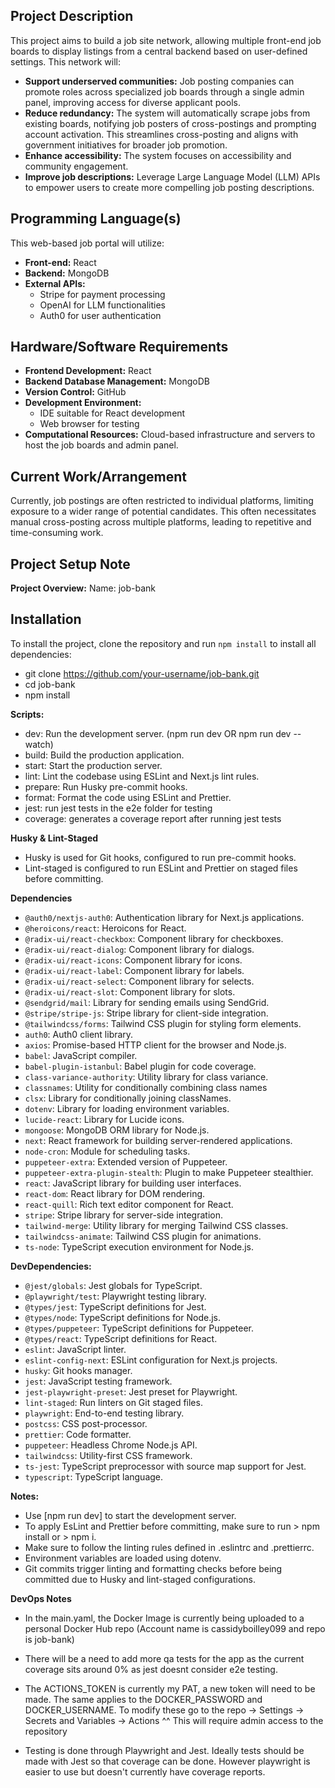 ## **Project Description**

This project aims to build a job site network, allowing multiple front-end job boards to display listings from a central backend based on user-defined settings. This network will:

- **Support underserved communities:** Job posting companies can promote roles across specialized job boards through a single admin panel, improving access for diverse applicant pools.
- **Reduce redundancy:** The system will automatically scrape jobs from existing boards, notifying job posters of cross-postings and prompting account activation. This streamlines cross-posting and aligns with government initiatives for broader job promotion.
- **Enhance accessibility:** The system focuses on accessibility and community engagement.
- **Improve job descriptions:** Leverage Large Language Model (LLM) APIs to empower users to create more compelling job posting descriptions.

## **Programming Language(s)**

This web-based job portal will utilize:

- **Front-end:** React
- **Backend:** MongoDB
- **External APIs:**
  - Stripe for payment processing
  - OpenAI for LLM functionalities
  - Auth0 for user authentication

## **Hardware/Software Requirements**

- **Frontend Development:** React
- **Backend Database Management:** MongoDB
- **Version Control:** GitHub
- **Development Environment:**
  - IDE suitable for React development
  - Web browser for testing
- **Computational Resources:** Cloud-based infrastructure and servers to host the job boards and admin panel.

## **Current Work/Arrangement**

Currently, job postings are often restricted to individual platforms, limiting exposure to a wider range of potential candidates. This often necessitates manual cross-posting across multiple platforms, leading to repetitive and time-consuming work.

## **Project Setup Note**

**Project Overview:**
Name: job-bank

## Installation

To install the project, clone the repository and run `npm install` to install all dependencies:

- git clone https://github.com/your-username/job-bank.git
- cd job-bank
- npm install

**Scripts:**

- dev: Run the development server. (npm run dev OR npm run dev --watch)
- build: Build the production application.
- start: Start the production server.
- lint: Lint the codebase using ESLint and Next.js lint rules.
- prepare: Run Husky pre-commit hooks.
- format: Format the code using ESLint and Prettier.
- jest: run jest tests in the e2e folder for testing
- coverage: generates a coverage report after running jest tests

**Husky & Lint-Staged**

- Husky is used for Git hooks, configured to run pre-commit hooks.
- Lint-staged is configured to run ESLint and Prettier on staged files before committing.

**Dependencies**

- `@auth0/nextjs-auth0`: Authentication library for Next.js applications.
- `@heroicons/react`: Heroicons for React.
- `@radix-ui/react-checkbox`: Component library for checkboxes.
- `@radix-ui/react-dialog`: Component library for dialogs.
- `@radix-ui/react-icons`: Component library for icons.
- `@radix-ui/react-label`: Component library for labels.
- `@radix-ui/react-select`: Component library for selects.
- `@radix-ui/react-slot`: Component library for slots.
- `@sendgrid/mail`: Library for sending emails using SendGrid.
- `@stripe/stripe-js`: Stripe library for client-side integration.
- `@tailwindcss/forms`: Tailwind CSS plugin for styling form elements.
- `auth0`: Auth0 client library.
- `axios`: Promise-based HTTP client for the browser and Node.js.
- `babel`: JavaScript compiler.
- `babel-plugin-istanbul`: Babel plugin for code coverage.
- `class-variance-authority`: Utility library for class variance.
- `classnames`: Utility for conditionally combining class names
- `clsx`: Library for conditionally joining classNames.
- `dotenv`: Library for loading environment variables.
- `lucide-react`: Library for Lucide icons.
- `mongoose`: MongoDB ORM library for Node.js.
- `next`: React framework for building server-rendered applications.
- `node-cron`: Module for scheduling tasks.
- `puppeteer-extra`: Extended version of Puppeteer.
- `puppeteer-extra-plugin-stealth`: Plugin to make Puppeteer stealthier.
- `react`: JavaScript library for building user interfaces.
- `react-dom`: React library for DOM rendering.
- `react-quill`: Rich text editor component for React.
- `stripe`: Stripe library for server-side integration.
- `tailwind-merge`: Utility library for merging Tailwind CSS classes.
- `tailwindcss-animate`: Tailwind CSS plugin for animations.
- `ts-node`: TypeScript execution environment for Node.js.

**DevDependencies:**

- `@jest/globals`: Jest globals for TypeScript.
- `@playwright/test`: Playwright testing library.
- `@types/jest`: TypeScript definitions for Jest.
- `@types/node`: TypeScript definitions for Node.js.
- `@types/puppeteer`: TypeScript definitions for Puppeteer.
- `@types/react`: TypeScript definitions for React.
- `eslint`: JavaScript linter.
- `eslint-config-next`: ESLint configuration for Next.js projects.
- `husky`: Git hooks manager.
- `jest`: JavaScript testing framework.
- `jest-playwright-preset`: Jest preset for Playwright.
- `lint-staged`: Run linters on Git staged files.
- `playwright`: End-to-end testing library.
- `postcss`: CSS post-processor.
- `prettier`: Code formatter.
- `puppeteer`: Headless Chrome Node.js API.
- `tailwindcss`: Utility-first CSS framework.
- `ts-jest`: TypeScript preprocessor with source map support for Jest.
- `typescript`: TypeScript language.

**Notes:**

- Use [npm run dev] to start the development server.
- To apply EsLint and Prettier before committing, make sure to run > npm install or > npm i.
- Make sure to follow the linting rules defined in .eslintrc and .prettierrc.
- Environment variables are loaded using dotenv.
- Git commits trigger linting and formatting checks before being committed due to Husky and lint-staged configurations.

**DevOps Notes**

- In the main.yaml, the Docker Image is currently being uploaded to a personal Docker Hub repo (Account name is cassidyboilley099 and repo is job-bank)
- There will be a need to add more qa tests for the app as the current coverage sits around 0% as jest doesnt consider e2e testing.
- The ACTIONS_TOKEN is currently my PAT, a new token will need to be made. The same applies to the DOCKER_PASSWORD and DOCKER_USERNAME.
  To modify these go to the repo -> Settings -> Secrets and Variables -> Actions
  ^^
  This will require admin access to the repository

- Testing is done through Playwright and Jest. Ideally tests should be made with Jest so that coverage can be done. However playwright is easier to use but doesn't currently have coverage reports.
